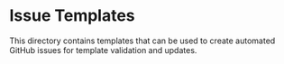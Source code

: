 # Issue Templates

This directory contains templates that can be used to create automated GitHub issues for template validation and updates.